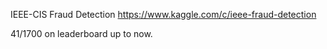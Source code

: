 IEEE-CIS Fraud Detection https://www.kaggle.com/c/ieee-fraud-detection

41/1700 on leaderboard up to now.

